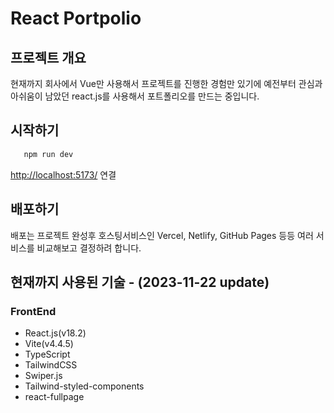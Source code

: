 # React Portpolio
## 프로젝트 개요
현재까지 회사에서 Vue만 사용해서 프로젝트를 진행한 경험만 있기에 예전부터 관심과 아쉬움이 남았던 react.js를 사용해서 포트폴리오를 만드는 중입니다.

## 시작하기
```js
   npm run dev
```
[http://localhost:5173/](http://localhost:5173/) 연결

## 배포하기
배포는 프로젝트 완성후 호스팅서비스인 Vercel, Netlify, GitHub Pages 등등 여러 서비스를 비교해보고 결정하려 합니다.

## 현재까지 사용된 기술 - (2023-11-22 update)
### FrontEnd
- React.js(v18.2)
- Vite(v4.4.5)
- TypeScript
- TailwindCSS
- Swiper.js
- Tailwind-styled-components
- react-fullpage
   
